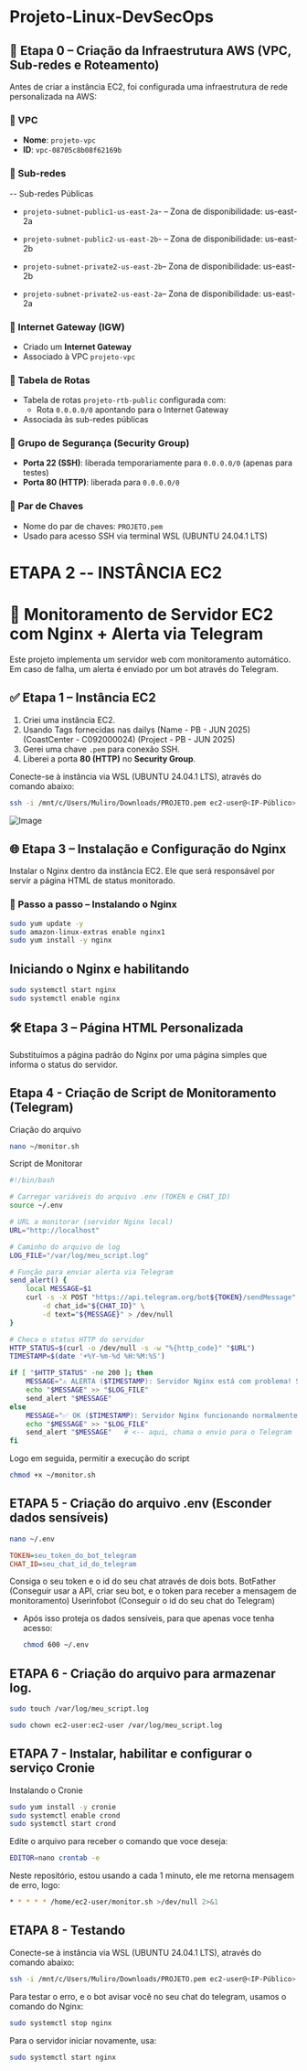 # Projeto-Linux-DevSecOps
## 🧱 Etapa 0 – Criação da Infraestrutura AWS (VPC, Sub-redes e Roteamento)

Antes de criar a instância EC2, foi configurada uma infraestrutura de rede personalizada na AWS:

### 🔸 VPC

- **Nome**: `projeto-vpc`
- **ID**: `vpc-08705c8b08f62169b`

### 🔸 Sub-redes 
-- Sub-redes Públicas
- `projeto-subnet-public1-us-east-2a`- – Zona de disponibilidade: us-east-2a
- `projeto-subnet-public2-us-east-2b`- – Zona de disponibilidade: us-east-2b

- `projeto-subnet-private2-us-east-2b`– Zona de disponibilidade: us-east-2b
- `projeto-subnet-private2-us-east-2a`– Zona de disponibilidade: us-east-2a

### 🔸 Internet Gateway (IGW)

- Criado um **Internet Gateway**
- Associado à VPC `projeto-vpc`

### 🔸 Tabela de Rotas

- Tabela de rotas `projeto-rtb-public` configurada com:
  - Rota `0.0.0.0/0` apontando para o Internet Gateway
- Associada às sub-redes públicas

### 🔸 Grupo de Segurança (Security Group)

- **Porta 22 (SSH)**: liberada temporariamente para `0.0.0.0/0` (apenas para testes)
- **Porta 80 (HTTP)**: liberada para `0.0.0.0/0`

### 🔸 Par de Chaves

- Nome do par de chaves: `PROJETO.pem`
- Usado para acesso SSH via terminal WSL (UBUNTU 24.04.1 LTS)



# ETAPA 2 -- INSTÂNCIA EC2

# 🔧 Monitoramento de Servidor EC2 com Nginx + Alerta via Telegram

Este projeto implementa um servidor web com monitoramento automático. Em caso de falha, um alerta é enviado por um bot através do Telegram.

## ✅ Etapa 1 – Instância EC2 

1. Criei uma instância EC2.
2. Usando Tags fornecidas nas dailys (Name - PB - JUN 2025) (CoastCenter - C092000024) (Project - PB - JUN 2025)
3. Gerei uma chave `.pem` para conexão SSH.
4. Liberei a porta **80 (HTTP)** no **Security Group**.

Conecte-se à instância via WSL (UBUNTU 24.04.1 LTS), através do comando abaixo:
```bash
ssh -i /mnt/c/Users/Muliro/Downloads/PROJETO.pem ec2-user@<IP-Público>
````
![Image](https://github.com/user-attachments/assets/e41a2ab7-6668-4668-870b-d6a145ab0582)

## 🌐 Etapa 3 – Instalação e Configuração do Nginx

Instalar o Nginx dentro da instância EC2. Ele que será responsável por servir a página HTML de status monitorado.

### 🔧 Passo a passo – Instalando o Nginx

```bash
sudo yum update -y
sudo amazon-linux-extras enable nginx1
sudo yum install -y nginx
````

## Iniciando o Nginx e habilitando
````bash
sudo systemctl start nginx
sudo systemctl enable nginx
````


## 🛠️ Etapa 3 – Página HTML Personalizada

Substituímos a página padrão do Nginx por uma página simples que informa o status do servidor.

## Etapa 4 - Criação de Script de Monitoramento (Telegram)

Criação do arquivo
````bash
nano ~/monitor.sh
````

Script de Monitorar
````bash
#!/bin/bash

# Carregar variáveis do arquivo .env (TOKEN e CHAT_ID)
source ~/.env

# URL a monitorar (servidor Nginx local)
URL="http://localhost"

# Caminho do arquivo de log
LOG_FILE="/var/log/meu_script.log"

# Função para enviar alerta via Telegram
send_alert() {
    local MESSAGE=$1
    curl -s -X POST "https://api.telegram.org/bot${TOKEN}/sendMessage" \
        -d chat_id="${CHAT_ID}" \
        -d text="${MESSAGE}" > /dev/null
}

# Checa o status HTTP do servidor
HTTP_STATUS=$(curl -o /dev/null -s -w "%{http_code}" "$URL")
TIMESTAMP=$(date '+%Y-%m-%d %H:%M:%S')

if [ "$HTTP_STATUS" -ne 200 ]; then
    MESSAGE="⚠️ ALERTA ($TIMESTAMP): Servidor Nginx está com problema! Status HTTP: $HTTP_STATUS"
    echo "$MESSAGE" >> "$LOG_FILE"
    send_alert "$MESSAGE"
else
    MESSAGE="✅ OK ($TIMESTAMP): Servidor Nginx funcionando normalmente. Status HTTP: $HTTP_STATUS"
    echo "$MESSAGE" >> "$LOG_FILE"
    send_alert "$MESSAGE"   # <-- aqui, chama o envio para o Telegram
fi
````

Logo em seguida, permitir a execução do script
````bash
chmod +x ~/monitor.sh
````

## ETAPA 5 - Criação do arquivo .env (Esconder dados sensíveis)

````bash
nano ~/.env
````

````ini
TOKEN=seu_token_do_bot_telegram
CHAT_ID=seu_chat_id_do_telegram
````
Consiga o seu token e o id do seu chat através de dois bots.
BotFather (Conseguir usar a API, criar seu bot, e o token para receber a mensagem de monitoramento)
Userinfobot (Conseguir o id do seu chat do Telegram)

- Após isso proteja os dados sensíveis, para que apenas voce tenha acesso:
  ````bash
  chmod 600 ~/.env
  ````

## ETAPA 6 - Criação do arquivo para armazenar log.

````bash
sudo touch /var/log/meu_script.log
````

````bash
sudo chown ec2-user:ec2-user /var/log/meu_script.log
````

## ETAPA 7 - Instalar, habilitar e configurar o serviço Cronie

Instalando o Cronie
````bash
sudo yum install -y cronie
sudo systemctl enable crond
sudo systemctl start crond
````

Edite o arquivo para receber o comando que voce deseja:
````bash
EDITOR=nano crontab -e
````

Neste repositório, estou usando a cada 1 minuto, ele me retorna mensagem de erro, logo:

````bash
* * * * * /home/ec2-user/monitor.sh >/dev/null 2>&1
````

## ETAPA 8 - Testando 

Conecte-se à instância via WSL (UBUNTU 24.04.1 LTS), através do comando abaixo:
```bash
ssh -i /mnt/c/Users/Muliro/Downloads/PROJETO.pem ec2-user@<IP-Público>
````
Para testar o erro, e o bot avisar você no seu chat do telegram, usamos o comando do Nginx:

````bash
sudo systemctl stop nginx
````

Para o servidor iniciar novamente, usa:
````bash
sudo systemctl start nginx
````










